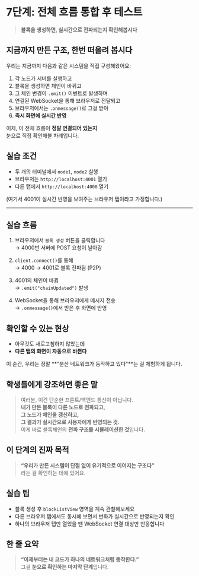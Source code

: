 # 7단계: 전체 흐름 통합 후 테스트

> **블록을 생성하면, 실시간으로 전파되는지 확인해봅시다**

## 지금까지 만든 구조, 한번 떠올려 봅시다

우리는 지금까지 다음과 같은 시스템을 직접 구성해왔어요:

1. 각 노드가 서버를 실행하고
2. 블록을 생성하면 체인이 바뀌고
3. 그 체인 변경이 `.emit()` 이벤트로 발생하며
4. 연결된 WebSocket을 통해 브라우저로 전달되고
5. 브라우저에서는 `.onmessage()`로 그걸 받아
6. **즉시 화면에 실시간 반영**

이제, 이 전체 흐름이 **정말 연결되어 있는지**  
눈으로 직접 확인해볼 차례입니다.

## 실습 조건

- 두 개의 터미널에서 `node1`, `node2` 실행
- 브라우저는 `http://localhost:4001` 열기
- 다른 탭에서 `http://localhost:4000` 열기

(여기서 4001이 실시간 반영을 보여주는 브라우저 탭이라고 가정합니다.)

---

## 실습 흐름

1. 브라우저에서 `블록 생성` 버튼을 클릭합니다  
   → 4000번 서버에 POST 요청이 날아감

2. `client.connect()`를 통해  
   → 4000 → 4001로 블록 전파됨 (P2P)

3. 4001의 체인이 바뀜  
   → `.emit("chainUpdated")` 발생

4. WebSocket을 통해 브라우저에게 메시지 전송  
   → `.onmessage()`에서 받은 후 화면에 반영

## 확인할 수 있는 현상

- 아무것도 새로고침하지 않았는데
- **다른 탭의 화면이 자동으로 바뀐다**

이 순간, 우리는 정말 **"분산 네트워크가 동작하고 있다"**는 걸 체험하게 됩니다.

## 학생들에게 강조하면 좋은 말

> 여러분, 이건 단순한 프론트/백엔드 통신이 아닙니다.  
> **내가 만든 블록이 다른 노드로 전파되고,  
> 그 노드가 체인을 갱신하고,  
> 그 결과가 실시간으로 사용자에게 반영되는 것.**  
> 이게 바로 블록체인의 **전파 구조를 시뮬레이션한 것**입니다.

## 이 단계의 진짜 목적

> **“우리가 만든 시스템이 단절 없이 유기적으로 이어지는 구조다”**  
> 라는 걸 확인하는 데에 있어요.

## 실습 팁

- 블록 생성 후 `blockListView` 영역을 계속 관찰해보세요
- 다른 브라우저 탭에서도 동시에 보면서 변화가 실시간으로 반영되는지 확인
- 하나의 브라우저 탭만 열었을 땐 WebSocket 연결 대상만 반응합니다

## 한 줄 요약

> **“이제부터는 내 코드가 하나의 네트워크처럼 동작한다.”**  
> 그걸 **눈으로 확인하는 마지막 단계**입니다.
